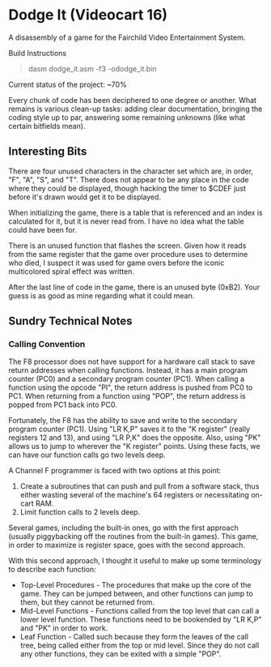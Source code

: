 # Dodge It (Videocart 16)
A disassembly of a game for the Fairchild Video Entertainment System.

Build Instructions
> dasm dodge_it.asm -f3 -ododge_it.bin

Current status of the project: ~70%

Every chunk of code has been deciphered to one degree or another. What remains is various clean-up tasks: adding clear documentation, bringing the coding style up to par, answering some remaining unknowns (like what certain bitfields mean).

## Interesting Bits

There are four unused characters in the character set which are, in order, "F", "A", "S", and "T". There does not appear to be any place in the code where they could be displayed, though hacking the timer to $CDEF just before it's drawn would get it to be displayed.

When initializing the game, there is a table that is referenced and an index is calculated for it, but it is never read from. I have no idea what the table could have been for.

There is an unused function that flashes the screen. Given how it reads from the same register that the game over procedure uses to determine who died, I suspect it was used for game overs before the iconic multicolored spiral effect was written.

After the last line of code in the game, there is an unused byte (0xB2). Your guess is as good as mine regarding what it could mean.

## Sundry Technical Notes

### Calling Convention

The F8 processor does not have support for a hardware call stack to save return addresses when calling functions. Instead, it has a main program counter (PC0) and a secondary program counter (PC1). When calling a function using the opcode "PI", the return address is pushed from PC0 to PC1. When returning from a function using "POP", the return address is popped from PC1 back into PC0.

Fortunately, the F8 has the ability to save and write to the secondary program counter (PC1). Using "LR K,P" saves it to the "K register" (really registers 12 and 13), and using "LR P,K" does the opposite. Also, using "PK" allows us to jump to wherever the "K register" points. Using these facts, we can have our function calls go two levels deep.

A Channel F programmer is faced with two options at this point:
  1) Create a subroutines that can push and pull from a software stack, thus either wasting several of the machine's 64 registers or necessitating on-cart RAM.
  2) Limit function calls to 2 levels deep.

Several games, including the built-in ones, go with the first approach (usually piggybacking off the routines from the built-in games). This game, in order to maximize is register space, goes with the second approach.

With this second approach, I thought it useful to make up some terminology to describe each function:
  - Top-Level Procedures - The procedures that make up the core of the game. They can be jumped between, and other functions can jump to them, but they cannot be returned from.
  - Mid-Level Functions - Functions called from the top level that can call a lower level function. These functions need to be bookended by "LR K,P" and "PK" in order to work.
  - Leaf Function - Called such because they form the leaves of the call tree, being called either from the top or mid level. Since they do not call any other functions, they can be exited with a simple "POP".
